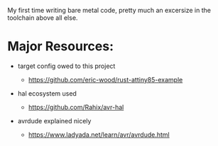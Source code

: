 My first time writing bare metal code, pretty much an excersize in the toolchain above all else.

# Major Resources:

- target config owed to this project

  - https://github.com/eric-wood/rust-attiny85-example

- hal ecosystem used

  - https://github.com/Rahix/avr-hal

- avrdude explained nicely

  - https://www.ladyada.net/learn/avr/avrdude.html
